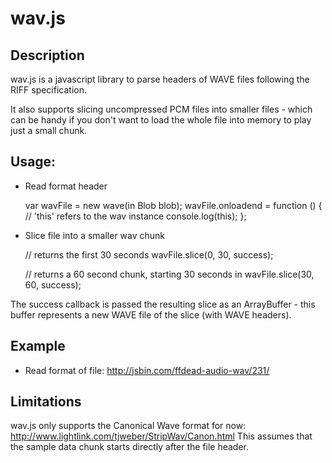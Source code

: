 wav.js
======

Description
-----
wav.js is a javascript library to parse headers of WAVE files following the RIFF specification.

It also supports slicing uncompressed PCM files into smaller files - which can be handy if you don't want to load the whole file into memory to play just a small chunk.

Usage:
----

* Read format header

    var wavFile = new wave(in Blob blob);
    wavFile.onloadend = function () {
        // 'this' refers to the wav instance
        console.log(this);
    }; 

* Slice file into a smaller wav chunk

    // returns the first 30 seconds 
    wavFile.slice(0, 30, success); 

    // returns a 60 second chunk, starting 30 seconds in
    wavFile.slice(30, 60, success); 

The success callback is passed the resulting slice as an ArrayBuffer - this buffer represents a new WAVE file of the slice (with WAVE headers).


Example
-----

* Read format of file: http://jsbin.com/ffdead-audio-wav/231/


Limitations
-----
wav.js only supports the Canonical Wave format for now: http://www.lightlink.com/tjweber/StripWav/Canon.html
This assumes that the sample data chunk starts directly after the file header.